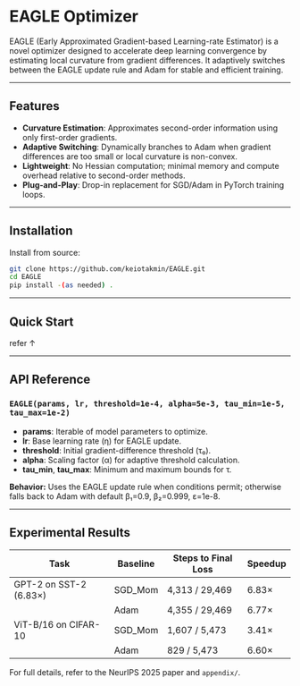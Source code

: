 # EAGLE Optimizer

EAGLE (Early Approximated Gradient-based Learning-rate Estimator) is a novel optimizer designed to accelerate deep learning convergence by estimating local curvature from gradient differences. It adaptively switches between the EAGLE update rule and Adam for stable and efficient training.

---

## Features

- **Curvature Estimation**: Approximates second-order information using only first-order gradients.
- **Adaptive Switching**: Dynamically branches to Adam when gradient differences are too small or local curvature is non-convex.
- **Lightweight**: No Hessian computation; minimal memory and compute overhead relative to second-order methods.
- **Plug-and-Play**: Drop-in replacement for SGD/Adam in PyTorch training loops.

---

## Installation

Install from source:

```bash
git clone https://github.com/keiotakmin/EAGLE.git
cd EAGLE
pip install -(as needed) .
```

---

## Quick Start
refer ↑

---

## API Reference

### `EAGLE(params, lr, threshold=1e-4, alpha=5e-3, tau_min=1e-5, tau_max=1e-2)`

- **params**: Iterable of model parameters to optimize.
- **lr**: Base learning rate (η) for EAGLE update.
- **threshold**: Initial gradient-difference threshold (τ₀).
- **alpha**: Scaling factor (α) for adaptive threshold calculation.
- **tau_min**, **tau_max**: Minimum and maximum bounds for τ.

**Behavior:** Uses the EAGLE update rule when conditions permit; otherwise falls back to Adam with default β₁=0.9, β₂=0.999, ε=1e-8.

---

## Experimental Results

| Task                     | Baseline   | Steps to Final Loss | Speedup   |
|--------------------------|------------|---------------------|-----------|
| GPT-2 on SST-2 (6.83×)   | SGD_Mom    | 4,313 / 29,469      | 6.83×     |
|                          | Adam       | 4,355 / 29,469      | 6.77×     |
| ViT-B/16 on CIFAR-10     | SGD_Mom    | 1,607 / 5,473       | 3.41×     |
|                          | Adam       | 829 / 5,473         | 6.60×     |

For full details, refer to the NeurIPS 2025 paper and `appendix/`.

